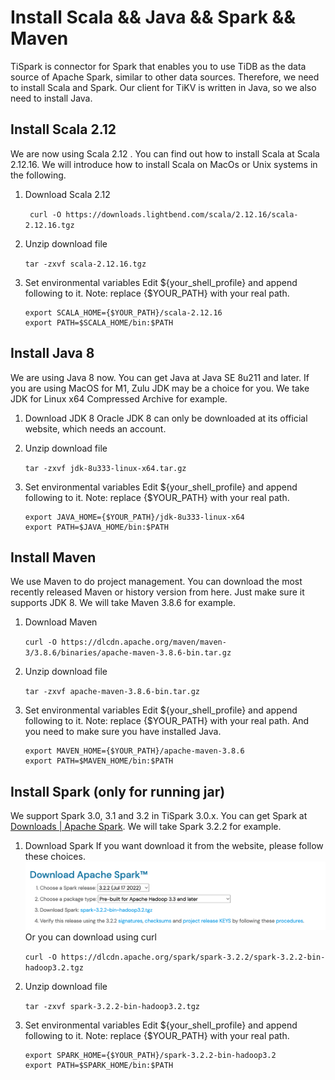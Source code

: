 # Install Scala && Java && Spark && Maven
TiSpark is connector for Spark that enables you to use TiDB as the data source of Apache Spark, similar to other data sources.  Therefore, we need to install Scala and Spark. Our client for TiKV is written in Java, so we also need to install Java.
## Install Scala 2.12
We are now using Scala 2.12 . You can find out how to install Scala at  Scala 2.12.16.
We will introduce how to install Scala on MacOs or Unix systems in the following.
1. Download Scala 2.12

   ` curl -O https://downloads.lightbend.com/scala/2.12.16/scala-2.12.16.tgz`
2. Unzip download file

   `tar -zxvf scala-2.12.16.tgz`
3. Set environmental variables
   Edit ${your_shell_profile}  and append following to it. Note: replace {$YOUR_PATH} with your real path.
   ```
   export SCALA_HOME={$YOUR_PATH}/scala-2.12.16
   export PATH=$SCALA_HOME/bin:$PATH
   ```
## Install Java 8
   We are using Java 8 now. You can get Java at Java SE 8u211 and later. If you are using MacOS for M1, Zulu JDK may be a choice for you.
   We take JDK for Linux x64 Compressed Archive for example.
1. Download JDK 8
   Oracle JDK 8 can only be downloaded at its official website, which needs an account.
2. Unzip download file

   `tar -zxvf jdk-8u333-linux-x64.tar.gz`
3. Set environmental variables
   Edit ${your_shell_profile}  and append following to it. Note: replace {$YOUR_PATH} with your real path.
   ```
   export JAVA_HOME={$YOUR_PATH}/jdk-8u333-linux-x64
   export PATH=$JAVA_HOME/bin:$PATH
   ```
## Install Maven
   We use Maven to do project management. You can download the most recently released Maven or history version from here. Just make sure it supports JDK 8.
   We will take Maven 3.8.6 for example.
1. Download Maven
   
   `curl -O https://dlcdn.apache.org/maven/maven-3/3.8.6/binaries/apache-maven-3.8.6-bin.tar.gz`
2. Unzip download file
   
   `tar -zxvf apache-maven-3.8.6-bin.tar.gz`
3. Set environmental variables
   Edit ${your_shell_profile}  and append following to it. Note: replace {$YOUR_PATH} with your real path. And you need to make sure you have installed Java.
   ```
   export MAVEN_HOME={$YOUR_PATH}/apache-maven-3.8.6
   export PATH=$MAVEN_HOME/bin:$PATH
   ```
## Install Spark (only for running jar)
   We support Spark 3.0, 3.1 and 3.2 in TiSpark 3.0.x. You can get Spark at [Downloads | Apache Spark](https://spark.apache.org/downloads.html).
   We will take Spark 3.2.2 for example.
1. Download Spark
   If you want download it from the website, please follow these choices.
   ![spark](pics/spark.png)
   Or you can download using curl

   `curl -O https://dlcdn.apache.org/spark/spark-3.2.2/spark-3.2.2-bin-hadoop3.2.tgz`
2. Unzip download file
   
   `tar -zxvf spark-3.2.2-bin-hadoop3.2.tgz`
3. Set environmental variables
   Edit ${your_shell_profile}  and append following to it. Note: replace {$YOUR_PATH} with your real path.
   ```
   export SPARK_HOME={$YOUR_PATH}/spark-3.2.2-bin-hadoop3.2
   export PATH=$SPARK_HOME/bin:$PATH
   ```